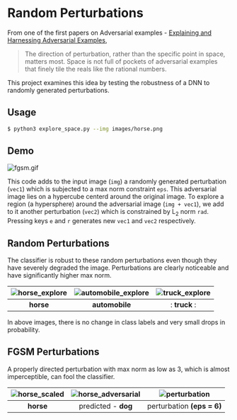 # Random Perturbations


From one of the first papers on Adversarial examples - [Explaining and Harnessing Adversarial Examples](https://arxiv.org/abs/1412.6572),
> The direction of perturbation, rather than the specific point in space, matters most. Space is
not full of pockets of adversarial examples that finely tile the reals like the rational numbers.  

This project examines this idea by testing the robustness of a DNN to randomly generated perturbations.



## Usage
```bash
$ python3 explore_space.py --img images/horse.png
```



## Demo
 ![fgsm.gif](images/horse_explore_demo.gif)  

This code adds to the input image (`img`) a randomly generated perturbation (`vec1`) which is subjected to a max norm constraint `eps`. This adversarial image lies on a hypercube centerd around the original image. To explore a region (a hypersphere) around the adversarial image (`img + vec1`), we add to it another perturbation (`vec2`) which is constrained by L<sub>2</sub> norm `rad`.  
Pressing keys `e` and `r` generates new `vec1` and `vec2` respectively.  




## Random Perturbations   
 
 The classifier is robust to these random perturbations even though they have severely degraded the image. Perturbations are clearly noticeable and have significantly higher max norm.  
 
 | ![horse_explore](images/horse_explore_single.gif) | ![automobile_explore](images/automobile_explore.gif) | ![truck_explore](images/truck_explore.gif) |  
 |:------------------------------------------:|:-----------------------:|:-----------:|  
 |             **horse**                      |      **automobile**     |: **truck** :|  
 
 In above images, there is no change in class labels and very small drops in probability.




## FGSM Perturbations  
A properly directed perturbation with max norm as low as 3, which is almost imperceptible, can fool the classifier.    

 | ![horse_scaled](images/horse_scaled.png) | ![horse_adversarial](images/horse_fgsm.png) | ![perturbation](images/horse_fgsm_pert.png) |
 |:---------:|:--------------------:|:--------------------------:|
 | **horse** |  predicted - **dog** | perturbation **(eps = 6)** |  
 


